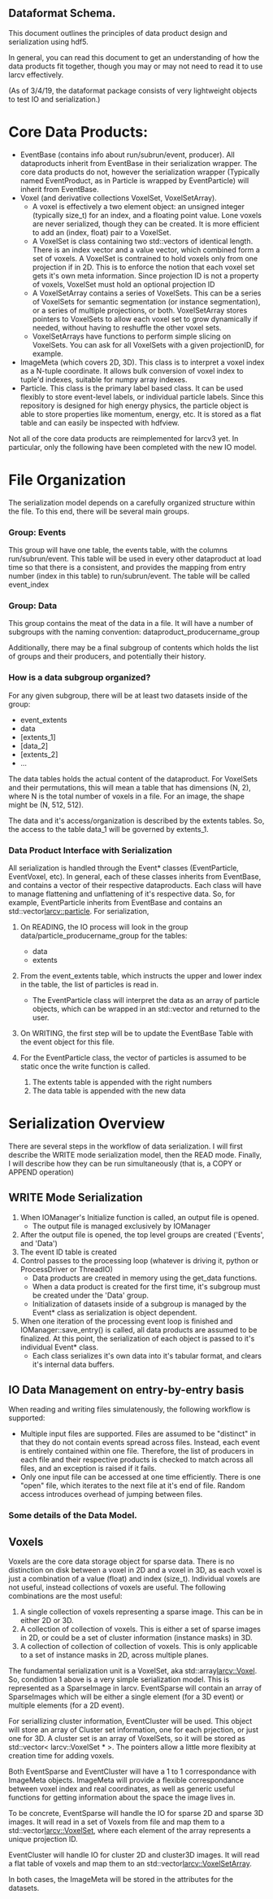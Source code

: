 ## Dataformat Schema.

This document outlines the principles of data product design and serialization using hdf5.

In general, you can read this document to get an understanding of how the data products fit together, though you may or may not need to read it to use larcv effectively.

(As of 3/4/19, the dataformat package consists of very lightweight objects to test IO and serialization.)

# Core Data Products:
* EventBase (contains info about run/subrun/event, producer).  All dataproducts inherit from EventBase in their serialization wrapper.  The core data products do not, however the serialization wrapper (Typically named EventProduct, as in Particle is wrapped by EventParticle) will inherit from EventBase.
* Voxel (and derivative collections VoxelSet, VoxelSetArray).  
    * A voxel is effectively a two element object: an unsigned integer (typically size_t) for an index, and a floating point value.  Lone voxels are never serialized, though they can be created.  It is more efficient to add an (index, float) pair to a VoxelSet.
    * A VoxelSet is class containing two std::vectors of identical length.  There is an index vector and a value vector, which combined form a set of voxels.  A VoxelSet is contrained to hold voxels only from one projection if in 2D.  This is to enforce the notion that each voxel set gets it's own meta information.  Since projection ID is not a property of voxels, VoxelSet must hold an optional projection ID 
    * A VoxelSetArray contains a series of VoxelSets.  This can be a series of VoxelSets for semantic segmentation (or instance segmentation), or a series of multiple projections, or both.  VoxelSetArray stores pointers to VoxelSets to allow each voxel set to grow dynamically if needed, without having to reshuffle the other voxel sets.
    * VoxelSetArrays have functions to perform simple slicing on VoxelSets.  You can ask for all VoxelSets with a given projectionID, for example.
* ImageMeta (which covers 2D, 3D).  This class is to interpret a voxel index as a N-tuple coordinate.  It allows bulk conversion of voxel index to tuple'd indexes, suitable for numpy array indexes.
* Particle.  This class is the primary label based class.  It can be used flexibly to store event-level labels, or individual particle labels.  Since this repository is designed for high energy physics, the particle object is able to store properties like momentum, energy, etc.  It is stored as a flat table and can easily be inspected with hdfview.

Not all of the core data products are reimplemented for larcv3 yet.  In particular, only the following have been completed with the new IO model.

# File Organization

The serialization model depends on a carefully organized structure within the file.  To this end, there will be several main groups.

### Group: Events

This group will have one table, the events table, with the columns run/subrun/event.  This table will be used in every other dataproduct at load time so that there is a consistent, and provides the mapping from entry number (index in this table) to run/subrun/event.  The table will be called event_index

### Group: Data

This group contains the meat of the data in a file.  It will have a number of subgroups with the naming convention:
dataproduct_producername_group

Additionally, there may be a final subgroup of contents which holds the list of groups and their producers, and potentially their history.

### How is a data subgroup organized?

For any given subgroup, there will be at least two datasets inside of the group:
* event_extents
* data
* [extents_1]
* [data_2]
* [extents_2]
* ...

The data tables holds the actual content of the dataproduct.  For VoxelSets and their permutations, this will mean a table that has dimensions (N, 2), where N is the total number of voxels in a file.  For an image, the shape might be (N, 512, 512).

The data and it's access/organization is described by the extents tables.  So, the access to the table data_1 will be governed by extents_1.


### Data Product Interface with Serialization

All serialization is handled through the Event* classes (EventParticle, EventVoxel, etc).  In general, each of these classes inherits from EventBase, and contains a vector of their respective dataproducts.  Each class will have to manage flattening and unflattening of it's respective data.  So, for example, EventParticle inherits from EventBase and contains an std::vector<larcv::particle>.  For serialization, 
1. On READING, the IO process will look in the group data/particle_producername_group for the tables:
    * data
    * extents
2. From the event_extents table, which instructs the upper and lower index in the table, the list of particles is read in.
    * The EventParticle class will interpret the data as an array of particle objects, which can be wrapped in an std::vector and returned to the user.

1. On WRITING, the first step will be to update the EventBase Table with the event object for this file.
2. For the EventParticle class, the vector of particles is assumed to be static once the write function is called.
    1. The extents table is appended with the right numbers
    2. The data table is appended with the new data


# Serialization Overview

There are several steps in the workflow of data serialization.  I will first describe the WRITE mode serialization model, then the READ mode.  Finally, I will describe how they can be run simultaneously (that is, a COPY or APPEND operation)

## WRITE Mode Serialization

1. When IOManager's Initialize function is called, an output file is opened.
    * The output file is managed exclusively by IOManager
2. After the output file is opened, the top level groups are created ('Events', and 'Data')
3. The event ID table is created
4. Control passes to the processing loop (whatever is driving it, python or ProcessDriver or ThreadIO)
    * Data products are created in memory using the get_data functions.
    * When a data product is created for the first time, it's subgroup must be created under the 'Data' group.
    * Initialization of datasets inside of a subgroup is managed by the Event* class as serialization is object dependent. 
5. When one iteration of the processing event loop is finished and IOManager::save_entry() is called, all data products are assumed to be finalized.  At this point, the serialization of each object is passed to it's individual Event* class.
    * Each class serializes it's own data into it's tabular format, and clears it's internal data buffers.


## IO Data Management on entry-by-entry basis

When reading and writing files simulatenously, the following workflow is supported:
* Multiple input files are supported.  Files are assumed to be "distinct" in that they do not contain events spread across files.  Instead, each event is entirely contained within one file.  Therefore, the list of producers in each file and their respective products is checked to match across all files, and an exception is raised if it fails.
* Only one input file can be accessed at one time efficiently.  There is one "open" file, which iterates to the next file at it's end of file.  Random access introduces overhead of jumping between files.



### Some details of the Data Model.

## Voxels

Voxels are the core data storage object for sparse data.  There is no distinction on disk between a voxel in 2D and a voxel in 3D, as each voxel is just a combination of a value (float) and index (size_t).  Individual voxels are not useful, instead collections of voxels are useful.  The following combinations are the most useful:
1. A single collection of voxels representing a sparse image.  This can be in either 2D or 3D.
2. A collection of collection of voxels.  This is either a set of sparse images in 2D, or could be a set of cluster information (instance masks) in 3D.
3. A collection of collection of collection of voxels.  This is only applicable to a set of instance masks in 2D, across multiple planes.

The fundamental serialization unit is a VoxelSet, aka std::array<larcv::Voxel>.  So, condidtion 1 above is a very simple serialization model.  This is represented as a SparseImage in larcv.  EventSparse will contain an array of SparseImages which will be either a single element (for a 3D event) or multiple elements (for a 2D event).

For seriallizing cluster information, EventCluster will be used.  This object will store an array of Cluster set information, one for each prjection, or just one for 3D.  A cluster set is an array of VoxelSets, so it will be stored as std::vector< larcv::VoxelSet * >.  The pointers allow a little more flexibity at creation time for adding voxels.

Both EventSparse and EventCluster will have a 1 to 1 correspondance with ImageMeta objects.  ImageMeta will provide a flexible correspondance between voxel index and real coordinates, as well as generic useful functions for getting information about the space the image lives in.

To be concrete, EventSparse will handle the IO for sparse 2D and sparse 3D images.  It will read in a set of Voxels from file and map them to a std::vector<larcv::VoxelSet>, where each element of the array represents a unique projection ID.

EventCluster will handle IO for cluster 2D and cluster3D images.  It will read a flat table of voxels and map them to an std::vector<larcv::VoxelSetArray>.

In both cases, the ImageMeta will be stored in the attributes for the datasets.










